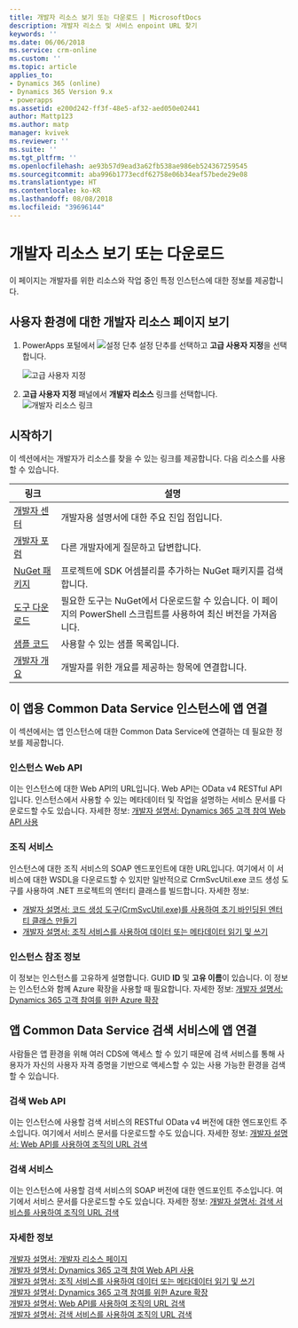```yaml
---
title: 개발자 리소스 보기 또는 다운로드 | MicrosoftDocs
description: 개발자 리소스 및 서비스 enpoint URL 찾기
keywords: ''
ms.date: 06/06/2018
ms.service: crm-online
ms.custom: ''
ms.topic: article
applies_to:
- Dynamics 365 (online)
- Dynamics 365 Version 9.x
- powerapps
ms.assetid: e200d242-ff3f-48e5-af32-aed050e02441
author: Mattp123
ms.author: matp
manager: kvivek
ms.reviewer: ''
ms.suite: ''
ms.tgt_pltfrm: ''
ms.openlocfilehash: ae93b57d9ead3a62fb538ae986eb524367259545
ms.sourcegitcommit: aba996b1773ecdf62758e06b34eaf57bede29e08
ms.translationtype: HT
ms.contentlocale: ko-KR
ms.lasthandoff: 08/08/2018
ms.locfileid: "39696144"
---
```

<!-- TODO: The Developer Resources page have to be updated to match this page -->

# <a name="view-or-download-developer-resources"></a>개발자 리소스 보기 또는 다운로드

이 페이지는 개발자를 위한 리소스와 작업 중인 특정 인스턴스에 대한 정보를 제공합니다. 

## <a name="view-the-developer-resources-page-for-your-environment"></a>사용자 환경에 대한 개발자 리소스 페이지 보기

1. PowerApps 포털에서 ![설정 단추](../../administrator/media/settings-button-nav-bar.png) 설정 단추를 선택하고 **고급 사용자 지정**을 선택합니다.

    ![고급 사용자 지정](media/advanced-customizations-menu.png)

1. **고급 사용자 지정** 패널에서 **개발자 리소스** 링크를 선택합니다.<br />![개발자 리소스 링크](media/developer-resources-link.png)

## <a name="getting-started"></a>시작하기 

이 섹션에서는 개발자가 리소스를 찾을 수 있는 링크를 제공합니다. 다음 리소스를 사용할 수 있습니다.


|링크 |설명|
|---------|---------|
|[개발자 센터](https://go.microsoft.com/fwlink/?LinkId=551006)|개발자용 설명서에 대한 주요 진입 점입니다.|
|[개발자 포럼](https://go.microsoft.com/fwlink/?LinkId=550993)|다른 개발자에게 질문하고 답변합니다.|
|[NuGet 패키지](https://go.microsoft.com/fwlink/?LinkId=550994)|프로젝트에 SDK 어셈블리를 추가하는 NuGet 패키지를 검색합니다.|
|[도구 다운로드](https://go.microsoft.com/fwlink/?LinkID=512122)|필요한 도구는 NuGet에서 다운로드할 수 있습니다. 이 페이지의 PowerShell 스크립트를 사용하여 최신 버전을 가져옵니다.|
|[샘플 코드](https://go.microsoft.com/fwlink/?LinkId=553007)|사용할 수 있는 샘플 목록입니다.|
|[개발자 개요](https://go.microsoft.com/fwlink/?LinkId=550995)|개발자를 위한 개요를 제공하는 항목에 연결합니다.|

<!-- TODO update 512122 to go to https://docs.microsoft.com/dynamics365/customer-engagement/developer/download-tools-nuget -->


## <a name="connect-your-apps-to-this-instance-of-common-data-service-for-apps"></a>이 앱용 Common Data Service 인스턴스에 앱 연결

이 섹션에서는 앱 인스턴스에 대한 Common Data Service에 연결하는 데 필요한 정보를 제공합니다.

### <a name="instance-web-api"></a>인스턴스 Web API

이는 인스턴스에 대한 Web API의 URL입니다. Web API는 OData v4 RESTful API입니다. 인스턴스에서 사용할 수 있는 메타데이터 및 작업을 설명하는 서비스 문서를 다운로드할 수도 있습니다. 자세한 정보: [개발자 설명서: Dynamics 365 고객 참여 Web API 사용](/dynamics365/customer-engagement/developer/use-microsoft-dynamics-365-web-api)

### <a name="organization-service"></a>조직 서비스

인스턴스에 대한 조직 서비스의 SOAP 엔드포인트에 대한 URL입니다.
여기에서 이 서비스에 대한 WSDL을 다운로드할 수 있지만 일반적으로 CrmSvcUtil.exe 코드 생성 도구를 사용하여 .NET 프로젝트의 엔터티 클래스를 빌드합니다. 자세한 정보: 
- [개발자 설명서: 코드 생성 도구(CrmSvcUtil.exe)를 사용하여 초기 바인딩된 엔터티 클래스 만들기](/dynamics365/customer-engagement/developer/org-service/create-early-bound-entity-classes-code-generation-tool)
- [개발자 설명서: 조직 서비스를 사용하여 데이터 또는 메타데이터 읽기 및 쓰기](/dynamics365/customer-engagement/developer/org-service/use-organization-service-read-write-data-metadata)

### <a name="instance-reference-information"></a>인스턴스 참조 정보

이 정보는 인스턴스를 고유하게 설명합니다. GUID **ID** 및 **고유 이름**이 있습니다.
이 정보는 인스턴스와 함께 Azure 확장을 사용할 때 필요합니다.
자세한 정보: [개발자 설명서: Dynamics 365 고객 참여를 위한 Azure 확장](/dynamics365/customer-engagement/developer/azure-extensions)

## <a name="connect-your-apps-to-the-common-data-service-for-apps-discovery-service"></a>앱 Common Data Service 검색 서비스에 앱 연결

사람들은 앱 환경을 위해 여러 CDS에 액세스 할 수 있기 때문에 검색 서비스를 통해 사용자가 자신의 사용자 자격 증명을 기반으로 액세스할 수 있는 사용 가능한 환경을 검색할 수 있습니다.

### <a name="discovery-web-api"></a>검색 Web API

이는 인스턴스에 사용할 검색 서비스의 RESTful OData v4 버전에 대한 엔드포인트 주소입니다. 여기에서 서비스 문서를 다운로드할 수도 있습니다.
자세한 정보: [개발자 설명서: Web API를 사용하여 조직의 URL 검색](/dynamics365/customer-engagement/developer/webapi/discover-url-organization-web-api)


### <a name="discovery-service"></a>검색 서비스

이는 인스턴스에 사용할 검색 서비스의 SOAP 버전에 대한 엔드포인트 주소입니다. 여기에서 서비스 문서를 다운로드할 수도 있습니다.
자세한 정보: [개발자 설명서: 검색 서비스를 사용하여 조직의 URL 검색](/dynamics365/customer-engagement/developer/org-service/discover-url-organization-organization-service)
  
### <a name="more-information"></a>자세한 정보

[개발자 설명서: 개발자 리소스 페이지](/dynamics365/customer-engagement/developer/developer-resources-page)<br />
[개발자 설명서: Dynamics 365 고객 참여 Web API 사용](/dynamics365/customer-engagement/developer/use-microsoft-dynamics-365-web-api)<br />
[개발자 설명서: 조직 서비스를 사용하여 데이터 또는 메타데이터 읽기 및 쓰기](/dynamics365/customer-engagement/developer/org-service/use-organization-service-read-write-data-metadata)<br />
[개발자 설명서: Dynamics 365 고객 참여를 위한 Azure 확장](/dynamics365/customer-engagement/developer/azure-extensions)<br />
[개발자 설명서: Web API를 사용하여 조직의 URL 검색](/dynamics365/customer-engagement/developer/webapi/discover-url-organization-web-api)<br />
[개발자 설명서: 검색 서비스를 사용하여 조직의 URL 검색](/dynamics365/customer-engagement/developer/org-service/discover-url-organization-organization-service)
  

